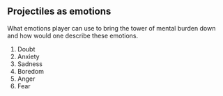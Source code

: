 ## Projectiles as emotions
What emotions player can use to bring the tower of mental burden down and how would one describe these emotions.

1. Doubt
2. Anxiety
3. Sadness
4. Boredom
5. Anger
6. Fear